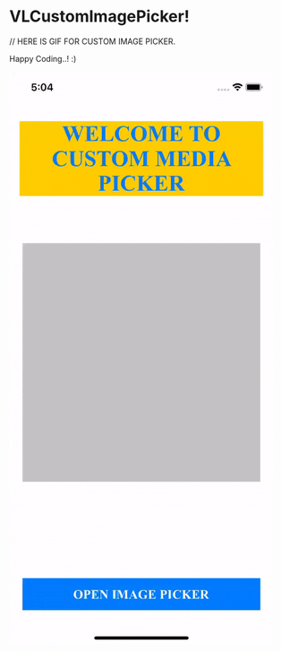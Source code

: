 # VLCustomImagePicker!

// HERE IS GIF FOR CUSTOM IMAGE PICKER.

Happy Coding..! :)

![](https://github.com/VishveshLad/VLCoustomImagePicker/blob/main/ezgif.com-gif-maker.gif)
